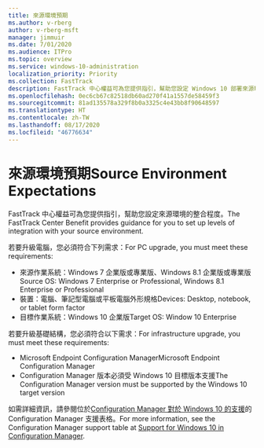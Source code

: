 ```yaml
---
title: 來源環境預期
ms.author: v-rberg
author: v-rberg-msft
manager: jimmuir
ms.date: 7/01/2020
ms.audience: ITPro
ms.topic: overview
ms.service: windows-10-administration
localization_priority: Priority
ms.collection: FastTrack
description: FastTrack 中心權益可為您提供指引，幫助您設定 Windows 10 部署來源環境的整合程度。
ms.openlocfilehash: 0ec6cb67c82518db60ad270f41a1557de58459f3
ms.sourcegitcommit: 81ad135578a329f8b0a3325c4e43bb8f90648597
ms.translationtype: HT
ms.contentlocale: zh-TW
ms.lasthandoff: 08/17/2020
ms.locfileid: "46776634"
---
```

# <a name="source-environment-expectations"></a><span data-ttu-id="4617c-103">來源環境預期</span><span class="sxs-lookup"><span data-stu-id="4617c-103">Source Environment Expectations</span></span>

<span data-ttu-id="4617c-104">FastTrack 中心權益可為您提供指引，幫助您設定來源環境的整合程度。</span><span class="sxs-lookup"><span data-stu-id="4617c-104">The FastTrack Center Benefit provides guidance for you to set up levels of integration with your source environment.</span></span>
  
<span data-ttu-id="4617c-105">若要升級電腦，您必須符合下列需求：</span><span class="sxs-lookup"><span data-stu-id="4617c-105">For PC upgrade, you must meet these requirements:</span></span>

- <span data-ttu-id="4617c-106">來源作業系統：Windows 7 企業版或專業版、Windows 8.1 企業版或專業版</span><span class="sxs-lookup"><span data-stu-id="4617c-106">Source OS: Windows 7 Enterprise or Professional, Windows 8.1 Enterprise or Professional</span></span>
- <span data-ttu-id="4617c-107">裝置：電腦、筆記型電腦或平板電腦外形規格</span><span class="sxs-lookup"><span data-stu-id="4617c-107">Devices: Desktop, notebook, or tablet form factor</span></span>
- <span data-ttu-id="4617c-108">目標作業系統：Windows 10 企業版</span><span class="sxs-lookup"><span data-stu-id="4617c-108">Target OS: Window 10 Enterprise</span></span>

<span data-ttu-id="4617c-109">若要升級基礎結構，您必須符合以下需求：</span><span class="sxs-lookup"><span data-stu-id="4617c-109">For infrastructure upgrade, you must meet these requirements:</span></span>   

- <span data-ttu-id="4617c-110">Microsoft Endpoint Configuration Manager</span><span class="sxs-lookup"><span data-stu-id="4617c-110">Microsoft Endpoint Configuration Manager</span></span>  
- <span data-ttu-id="4617c-111">Configuration Manager 版本必須受 Windows 10 目標版本支援</span><span class="sxs-lookup"><span data-stu-id="4617c-111">The Configuration Manager version must be supported by the Windows 10 target version</span></span>

<span data-ttu-id="4617c-112">如需詳細資訊，請參閱位於[Configuration Manager 對於 Windows 10 的支援](https://docs.microsoft.com/sccm/core/plan-design/configs/support-for-windows-10)的 Configuration Manager 支援表格。</span><span class="sxs-lookup"><span data-stu-id="4617c-112">For more information, see the Configuration Manager support table at [Support for Windows 10 in Configuration Manager](https://docs.microsoft.com/sccm/core/plan-design/configs/support-for-windows-10).</span></span>
  